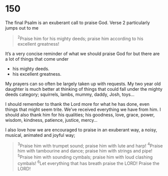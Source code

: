 # 150
The final Psalm is an exuberant call to praise God. Verse 2 particularly jumps out to me

> $^2$Praise him for his mighty deeds;
  praise him according to his excellent greatness!

It’s a very concise reminder of what we should praise God for but there are a lot of things that come under
* his mighty deeds.  
* his excellent greatness.  

My prayers can so often be largely taken up with requests. My two year old daughter is much better at thinking of things that could fall under the mighty deeds category; squirrels, lambs, mummy, daddy, Josh, toys…

I should remember to thank the Lord more for what he has done, even things that might seem trite. We’ve received everything we have from him. I should also thank him for his qualities; his goodness, love, grace, power, wisdom, kindness, patience, justice, mercy…

I also love how we are encouraged to praise in an exuberant way, a noisy, musical, animated and joyful way;

> $^3$Praise him with trumpet sound;
  praise him with lute and harp!
  $^4$Praise him with tambourine and dance;
  praise him with strings and pipe!
  $^5$Praise him with sounding cymbals;
  praise him with loud clashing cymbals!
  $^6$Let everything that has breath praise the LORD!
  Praise the LORD!
